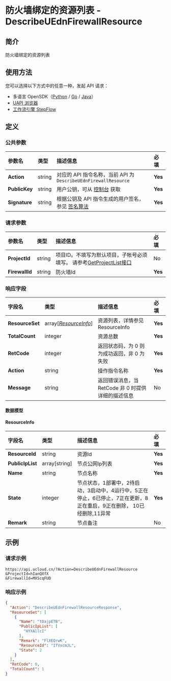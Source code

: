# 防火墙绑定的资源列表 - DescribeUEdnFirewallResource

## 简介

防火墙绑定的资源列表





## 使用方法

您可以选择以下方式中的任意一种，发起 API 请求：
- 多语言 OpenSDK（[Python](https://github.com/ucloud/ucloud-sdk-python3) / [Go](https://github.com/ucloud/ucloud-sdk-go) / [Java](https://github.com/ucloud/ucloud-sdk-java)）
- [UAPI 浏览器](https://console.ucloud.cn/uapi/detail?id=DescribeUEdnFirewallResource)
- [工作流引擎 StepFlow](https://console.ucloud.cn/stepflow/manage/)

## 定义

### 公共参数

| 参数名 | 类型 | 描述信息 | 必填 |
|:---|:---|:---|:---|
| **Action**     | string  | 对应的 API 指令名称，当前 API 为 `DescribeUEdnFirewallResource`                        | **Yes** |
| **PublicKey**  | string  | 用户公钥，可从 [控制台](https://console.ucloud.cn/uapi/apikey) 获取                                             | **Yes** |
| **Signature**  | string  | 根据公钥及 API 指令生成的用户签名，参见 [签名算法](api/summary/signature.md)  | **Yes** |

### 请求参数

| 参数名 | 类型 | 描述信息 | 必填 |
|:---|:---|:---|:---|
| **ProjectId** | string | 项目ID。不填写为默认项目，子帐号必须填写。 请参考[GetProjectList接口](api/summary/get_project_list) |No|
| **FirewallId** | string | 防火墙Id |**Yes**|

### 响应字段

| 字段名 | 类型 | 描述信息 | 必填 |
|:---|:---|:---|:---|
| **ResourceSet** | array[[*ResourceInfo*](#ResourceInfo)] | 资源列表，详情参见ResourceInfo |**Yes**|
| **TotalCount** | integer | 资源总数 |**Yes**|
| **RetCode** | integer | 返回状态码，为 0 则为成功返回，非 0 为失败 |**Yes**|
| **Action** | string | 操作指令名称 |**Yes**|
| **Message** | string | 返回错误消息，当 RetCode 非 0 时提供详细的描述信息 |No|

#### 数据模型


#### ResourceInfo

| 字段名 | 类型 | 描述信息 | 必填 |
|:---|:---|:---|:---|
| **ResourceId** | string | 资源Id |**Yes**|
| **PublicIpList** | array[string] | 节点公网Ip列表 |**Yes**|
| **Name** | string | 节点名称 |**Yes**|
| **State** | integer | 节点状态，1部署中，2待启动，3启动中，4运行中，5正在停止，6已停止，7正在更新，8正在重启，9正在删除， 10已经删除,11异常 |**Yes**|
| **Remark** | string | 节点备注 |No|

## 示例

### 请求示例
    
```
https://api.ucloud.cn/?Action=DescribeUEdnFirewallResource
&ProjectId=hIanQXfX
&FirewallId=MXScqFUD
```

### 响应示例
    
```json
{
  "Action": "DescribeUEdnFirewallResourceResponse",
  "ResourceSet": [
    {
      "Name": "tOajpETB",
      "PublicIpList": [
        "HYXAllcI"
      ],
      "Remark": "FlXEQrwK",
      "ResourceId": "ITVxcmJL",
      "State": 2
    }
  ],
  "RetCode": 0,
  "TotalCount": 1
}
```




